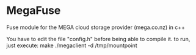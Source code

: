 MegaFuse
========

Fuse module for the MEGA cloud storage provider (mega.co.nz) in c++

You have to edit the file "config.h" before being able to compile it.
to run, just execute: 
make
./megaclient -d /tmp/mountpoint

